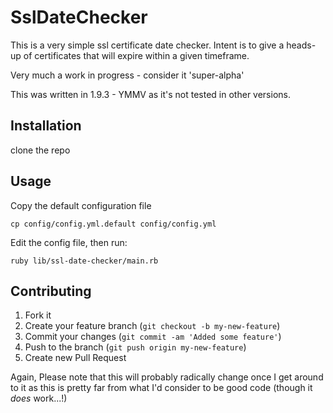 # SslDateChecker

This is a very simple ssl certificate date checker.  Intent is to give a heads-up of certificates that will expire within a given timeframe.

Very much a work in progress - consider it 'super-alpha'

This was written in 1.9.3 - YMMV as it's not tested in other versions.

## Installation

clone the repo

## Usage

Copy the default configuration file

    cp config/config.yml.default config/config.yml

Edit the config file, then run:

    ruby lib/ssl-date-checker/main.rb

## Contributing

1. Fork it
2. Create your feature branch (`git checkout -b my-new-feature`)
3. Commit your changes (`git commit -am 'Added some feature'`)
4. Push to the branch (`git push origin my-new-feature`)
5. Create new Pull Request

Again, Please note that this will probably radically change once I get around to it as this is pretty far from what I'd consider to be good code (though it *does* work...!)
